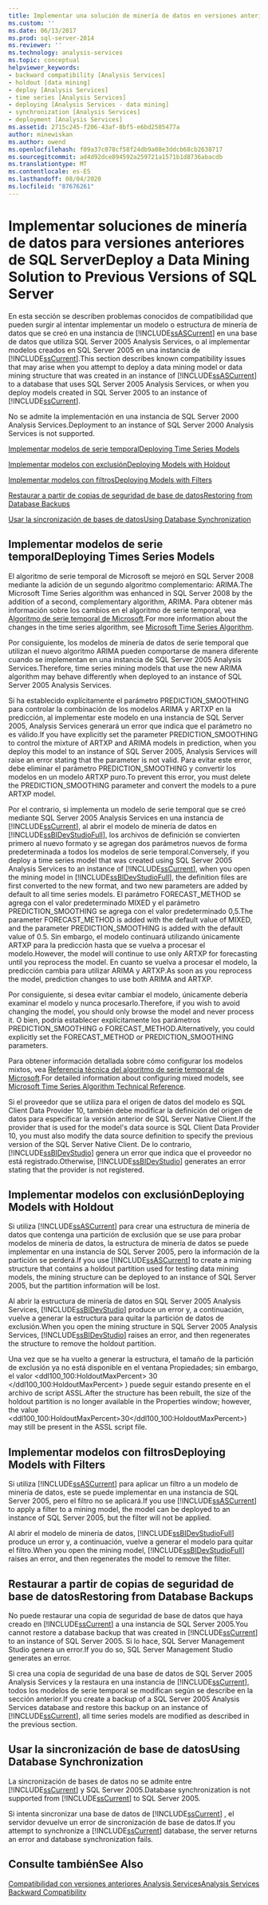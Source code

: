 ```yaml
---
title: Implementar una solución de minería de datos en versiones anteriores de SQL Server | Microsoft Docs
ms.custom: ''
ms.date: 06/13/2017
ms.prod: sql-server-2014
ms.reviewer: ''
ms.technology: analysis-services
ms.topic: conceptual
helpviewer_keywords:
- backward compatibility [Analysis Services]
- holdout [data mining]
- deploy [Analysis Services]
- time series [Analysis Services]
- deploying [Analysis Services - data mining]
- synchronization [Analysis Services]
- deployment [Analysis Services]
ms.assetid: 2715c245-f206-43af-8bf5-e6bd2585477a
author: minewiskan
ms.author: owend
ms.openlocfilehash: f09a37c078cf58f24db9a08e3ddcb68cb2638717
ms.sourcegitcommit: ad4d92dce894592a259721a1571b1d8736abacdb
ms.translationtype: MT
ms.contentlocale: es-ES
ms.lasthandoff: 08/04/2020
ms.locfileid: "87676261"
---
```

# <a name="deploy-a-data-mining-solution-to-previous-versions-of-sql-server"></a><span data-ttu-id="ba925-102">Implementar soluciones de minería de datos para versiones anteriores de SQL Server</span><span class="sxs-lookup"><span data-stu-id="ba925-102">Deploy a Data Mining Solution to Previous Versions of SQL Server</span></span>
  <span data-ttu-id="ba925-103">En esta sección se describen problemas conocidos de compatibilidad que pueden surgir al intentar implementar un modelo o estructura de minería de datos que se creó en una instancia de [!INCLUDE[ssASCurrent](../../includes/ssascurrent-md.md)] en una base de datos que utiliza SQL Server 2005 Analysis Services, o al implementar modelos creados en SQL Server 2005 en una instancia de [!INCLUDE[ssCurrent](../../includes/sscurrent-md.md)].</span><span class="sxs-lookup"><span data-stu-id="ba925-103">This section describes known compatibility issues that may arise when you attempt to deploy a data mining model or data mining structure that was created in an instance of [!INCLUDE[ssASCurrent](../../includes/ssascurrent-md.md)] to a database that uses SQL Server 2005 Analysis Services, or when you deploy models created in SQL Server 2005 to an instance of [!INCLUDE[ssCurrent](../../includes/sscurrent-md.md)].</span></span>  
  
 <span data-ttu-id="ba925-104">No se admite la implementación en una instancia de SQL Server 2000 Analysis Services.</span><span class="sxs-lookup"><span data-stu-id="ba925-104">Deployment to an instance of SQL Server 2000 Analysis Services is not supported.</span></span>  
  
 [<span data-ttu-id="ba925-105">Implementar modelos de serie temporal</span><span class="sxs-lookup"><span data-stu-id="ba925-105">Deploying Time Series Models</span></span>](#bkmk_TimeSeries)  
  
 [<span data-ttu-id="ba925-106">Implementar modelos con exclusión</span><span class="sxs-lookup"><span data-stu-id="ba925-106">Deploying Models with Holdout</span></span>](#bkmk_Holdout)  
  
 [<span data-ttu-id="ba925-107">Implementar modelos con filtros</span><span class="sxs-lookup"><span data-stu-id="ba925-107">Deploying Models with Filters</span></span>](#bkmk_Filter)  
  
 [<span data-ttu-id="ba925-108">Restaurar a partir de copias de seguridad de base de datos</span><span class="sxs-lookup"><span data-stu-id="ba925-108">Restoring from Database Backups</span></span>](#bkmk_Backup)  
  
 [<span data-ttu-id="ba925-109">Usar la sincronización de bases de datos</span><span class="sxs-lookup"><span data-stu-id="ba925-109">Using Database Synchronization</span></span>](#bkmk_Synch)  
  
##  <a name="deploying-times-series-models"></a><a name="bkmk_TimeSeries"></a> <span data-ttu-id="ba925-110">Implementar modelos de serie temporal</span><span class="sxs-lookup"><span data-stu-id="ba925-110">Deploying Times Series Models</span></span>  
 <span data-ttu-id="ba925-111">El algoritmo de serie temporal de Microsoft se mejoró en SQL Server 2008 mediante la adición de un segundo algoritmo complementario: ARIMA.</span><span class="sxs-lookup"><span data-stu-id="ba925-111">The Microsoft Time Series algorithm was enhanced in SQL Server 2008 by the addition of a second, complementary algorithm, ARIMA.</span></span> <span data-ttu-id="ba925-112">Para obtener más información sobre los cambios en el algoritmo de serie temporal, vea [Algoritmo de serie temporal de Microsoft](microsoft-time-series-algorithm.md).</span><span class="sxs-lookup"><span data-stu-id="ba925-112">For more information about the changes in the time series algorithm, see [Microsoft Time Series Algorithm](microsoft-time-series-algorithm.md).</span></span>  
  
 <span data-ttu-id="ba925-113">Por consiguiente, los modelos de minería de datos de serie temporal que utilizan el nuevo algoritmo ARIMA pueden comportarse de manera diferente cuando se implementan en una instancia de SQL Server 2005 Analysis Services.</span><span class="sxs-lookup"><span data-stu-id="ba925-113">Therefore, time series mining models that use the new ARIMA algorithm may behave differently when deployed to an instance of SQL Server 2005 Analysis Services.</span></span>  
  
 <span data-ttu-id="ba925-114">Si ha establecido explícitamente el parámetro PREDICTION_SMOOTHING para controlar la combinación de los modelos ARIMA y ARTXP en la predicción, al implementar este modelo en una instancia de SQL Server 2005, Analysis Services generará un error que indica que el parámetro no es válido.</span><span class="sxs-lookup"><span data-stu-id="ba925-114">If you have explicitly set the parameter PREDICTION_SMOOTHING to control the mixture of ARTXP and ARIMA models in prediction, when you deploy this model to an instance of SQL Server 2005, Analysis Services will raise an error stating that the parameter is not valid.</span></span> <span data-ttu-id="ba925-115">Para evitar este error, debe eliminar el parámetro PREDICTION_SMOOTHING y convertir los modelos en un modelo ARTXP puro.</span><span class="sxs-lookup"><span data-stu-id="ba925-115">To prevent this error, you must delete the PREDICTION_SMOOTHING parameter and convert the models to a pure ARTXP model.</span></span>  
  
 <span data-ttu-id="ba925-116">Por el contrario, si implementa un modelo de serie temporal que se creó mediante SQL Server 2005 Analysis Services en una instancia de [!INCLUDE[ssCurrent](../../includes/sscurrent-md.md)], al abrir el modelo de minería de datos en [!INCLUDE[ssBIDevStudioFull](../../includes/ssbidevstudiofull-md.md)], los archivos de definición se convierten primero al nuevo formato y se agregan dos parámetros nuevos de forma predeterminada a todos los modelos de serie temporal.</span><span class="sxs-lookup"><span data-stu-id="ba925-116">Conversely, if you deploy a time series model that was created using SQL Server 2005 Analysis Services to an instance of [!INCLUDE[ssCurrent](../../includes/sscurrent-md.md)], when you open the mining model in [!INCLUDE[ssBIDevStudioFull](../../includes/ssbidevstudiofull-md.md)], the definition files are first converted to the new format, and two new parameters are added by default to all time series models.</span></span> <span data-ttu-id="ba925-117">El parámetro FORECAST_METHOD se agrega con el valor predeterminado MIXED y el parámetro PREDICTION_SMOOTHING se agrega con el valor predeterminado 0,5.</span><span class="sxs-lookup"><span data-stu-id="ba925-117">The parameter FORECAST_METHOD is added with the default value of MIXED, and the parameter PREDICTION_SMOOTHING is added with the default value of 0.5.</span></span> <span data-ttu-id="ba925-118">Sin embargo, el modelo continuará utilizando únicamente ARTXP para la predicción hasta que se vuelva a procesar el modelo.</span><span class="sxs-lookup"><span data-stu-id="ba925-118">However, the model will continue to use only ARTXP for forecasting until you reprocess the model.</span></span> <span data-ttu-id="ba925-119">En cuanto se vuelva a procesar el modelo, la predicción cambia para utilizar ARIMA y ARTXP.</span><span class="sxs-lookup"><span data-stu-id="ba925-119">As soon as you reprocess the model, prediction changes to use both ARIMA and ARTXP.</span></span>  
  
 <span data-ttu-id="ba925-120">Por consiguiente, si desea evitar cambiar el modelo, únicamente debería examinar el modelo y nunca procesarlo.</span><span class="sxs-lookup"><span data-stu-id="ba925-120">Therefore, if you wish to avoid changing the model, you should only browse the model and never process it.</span></span> <span data-ttu-id="ba925-121">O bien, podría establecer explícitamente los parámetros PREDICTION_SMOOTHING o FORECAST_METHOD.</span><span class="sxs-lookup"><span data-stu-id="ba925-121">Alternatively, you could explicitly set the FORECAST_METHOD or PREDICTION_SMOOTHING parameters.</span></span>  
  
 <span data-ttu-id="ba925-122">Para obtener información detallada sobre cómo configurar los modelos mixtos, vea [Referencia técnica del algoritmo de serie temporal de Microsoft](microsoft-time-series-algorithm-technical-reference.md).</span><span class="sxs-lookup"><span data-stu-id="ba925-122">For detailed information about configuring mixed models, see [Microsoft Time Series Algorithm Technical Reference](microsoft-time-series-algorithm-technical-reference.md).</span></span>  
  
 <span data-ttu-id="ba925-123">Si el proveedor que se utiliza para el origen de datos del modelo es SQL Client Data Provider 10, también debe modificar la definición del origen de datos para especificar la versión anterior de SQL Server Native Client.</span><span class="sxs-lookup"><span data-stu-id="ba925-123">If the provider that is used for the model's data source is SQL Client Data Provider 10, you must also modify the data source definition to specify the previous version of the SQL Server Native Client.</span></span> <span data-ttu-id="ba925-124">De lo contrario, [!INCLUDE[ssBIDevStudio](../../includes/ssbidevstudio-md.md)] genera un error que indica que el proveedor no está registrado.</span><span class="sxs-lookup"><span data-stu-id="ba925-124">Otherwise, [!INCLUDE[ssBIDevStudio](../../includes/ssbidevstudio-md.md)] generates an error stating that the provider is not registered.</span></span>  
  
##  <a name="deploying-models-with-holdout"></a><a name="bkmk_Holdout"></a><span data-ttu-id="ba925-125">Implementar modelos con exclusión</span><span class="sxs-lookup"><span data-stu-id="ba925-125">Deploying Models with Holdout</span></span>  
 <span data-ttu-id="ba925-126">Si utiliza [!INCLUDE[ssASCurrent](../../includes/ssascurrent-md.md)] para crear una estructura de minería de datos que contenga una partición de exclusión que se use para probar modelos de minería de datos, la estructura de minería de datos se puede implementar en una instancia de SQL Server 2005, pero la información de la partición se perderá.</span><span class="sxs-lookup"><span data-stu-id="ba925-126">If you use [!INCLUDE[ssASCurrent](../../includes/ssascurrent-md.md)] to create a mining structure that contains a holdout partition used for testing data mining models, the mining structure can be deployed to an instance of SQL Server 2005, but the partition information will be lost.</span></span>  
  
 <span data-ttu-id="ba925-127">Al abrir la estructura de minería de datos en SQL Server 2005 Analysis Services, [!INCLUDE[ssBIDevStudio](../../includes/ssbidevstudio-md.md)] produce un error y, a continuación, vuelve a generar la estructura para quitar la partición de datos de exclusión.</span><span class="sxs-lookup"><span data-stu-id="ba925-127">When you open the mining structure in SQL Server 2005 Analysis Services, [!INCLUDE[ssBIDevStudio](../../includes/ssbidevstudio-md.md)] raises an error, and then regenerates the structure to remove the holdout partition.</span></span>  
  
 <span data-ttu-id="ba925-128">Una vez que se ha vuelto a generar la estructura, el tamaño de la partición de exclusión ya no está disponible en el ventana Propiedades; sin embargo, el valor \<ddl100_100:HoldoutMaxPercent> 30 \</ddl100_100:HoldoutMaxPercent> ) puede seguir estando presente en el archivo de script ASSL.</span><span class="sxs-lookup"><span data-stu-id="ba925-128">After the structure has been rebuilt, the size of the holdout partition is no longer available in the Properties window; however, the value \<ddl100_100:HoldoutMaxPercent>30\</ddl100_100:HoldoutMaxPercent>) may still be present in the ASSL script file.</span></span>  
  
##  <a name="deploying-models-with-filters"></a><a name="bkmk_Filter"></a><span data-ttu-id="ba925-129">Implementar modelos con filtros</span><span class="sxs-lookup"><span data-stu-id="ba925-129">Deploying Models with Filters</span></span>  
 <span data-ttu-id="ba925-130">Si utiliza [!INCLUDE[ssASCurrent](../../includes/ssascurrent-md.md)] para aplicar un filtro a un modelo de minería de datos, este se puede implementar en una instancia de SQL Server 2005, pero el filtro no se aplicará.</span><span class="sxs-lookup"><span data-stu-id="ba925-130">If you use [!INCLUDE[ssASCurrent](../../includes/ssascurrent-md.md)] to apply a filter to a mining model, the model can be deployed to an instance of SQL Server 2005, but the filter will not be applied.</span></span>  
  
 <span data-ttu-id="ba925-131">Al abrir el modelo de minería de datos, [!INCLUDE[ssBIDevStudioFull](../../includes/ssbidevstudiofull-md.md)] produce un error y, a continuación, vuelve a generar el modelo para quitar el filtro.</span><span class="sxs-lookup"><span data-stu-id="ba925-131">When you open the mining model, [!INCLUDE[ssBIDevStudioFull](../../includes/ssbidevstudiofull-md.md)] raises an error, and then regenerates the model to remove the filter.</span></span>  
  
##  <a name="restoring-from-database-backups"></a><a name="bkmk_Backup"></a> <span data-ttu-id="ba925-132">Restaurar a partir de copias de seguridad de base de datos</span><span class="sxs-lookup"><span data-stu-id="ba925-132">Restoring from Database Backups</span></span>  
 <span data-ttu-id="ba925-133">No puede restaurar una copia de seguridad de base de datos que haya creado en [!INCLUDE[ssCurrent](../../includes/sscurrent-md.md)] a una instancia de SQL Server 2005.</span><span class="sxs-lookup"><span data-stu-id="ba925-133">You cannot restore a database backup that was created in [!INCLUDE[ssCurrent](../../includes/sscurrent-md.md)] to an instance of SQL Server 2005.</span></span> <span data-ttu-id="ba925-134">Si lo hace, SQL Server Management Studio genera un error.</span><span class="sxs-lookup"><span data-stu-id="ba925-134">If you do so, SQL Server Management Studio generates an error.</span></span>  
  
 <span data-ttu-id="ba925-135">Si crea una copia de seguridad de una base de datos de SQL Server 2005 Analysis Services y la restaura en una instancia de [!INCLUDE[ssCurrent](../../includes/sscurrent-md.md)], todos los modelos de serie temporal se modifican según se describe en la sección anterior.</span><span class="sxs-lookup"><span data-stu-id="ba925-135">If you create a backup of a SQL Server 2005 Analysis Services database and restore this backup on an instance of [!INCLUDE[ssCurrent](../../includes/sscurrent-md.md)], all time series models are modified as described in the previous section.</span></span>  
  
##  <a name="using-database-synchronization"></a><a name="bkmk_Synch"></a><span data-ttu-id="ba925-136">Usar la sincronización de base de datos</span><span class="sxs-lookup"><span data-stu-id="ba925-136">Using Database Synchronization</span></span>  
 <span data-ttu-id="ba925-137">La sincronización de bases de datos no se admite entre [!INCLUDE[ssCurrent](../../includes/sscurrent-md.md)] y SQL Server 2005.</span><span class="sxs-lookup"><span data-stu-id="ba925-137">Database synchronization is not supported from [!INCLUDE[ssCurrent](../../includes/sscurrent-md.md)] to SQL Server 2005.</span></span>  
  
 <span data-ttu-id="ba925-138">Si intenta sincronizar una base de datos de [!INCLUDE[ssCurrent](../../includes/sscurrent-md.md)] , el servidor devuelve un error de sincronización de base de datos.</span><span class="sxs-lookup"><span data-stu-id="ba925-138">If you attempt to synchronize a [!INCLUDE[ssCurrent](../../includes/sscurrent-md.md)] database, the server returns an error and database synchronization fails.</span></span>  
  
## <a name="see-also"></a><span data-ttu-id="ba925-139">Consulte también</span><span class="sxs-lookup"><span data-stu-id="ba925-139">See Also</span></span>  
 [<span data-ttu-id="ba925-140">Compatibilidad con versiones anteriores Analysis Services</span><span class="sxs-lookup"><span data-stu-id="ba925-140">Analysis Services Backward Compatibility</span></span>](../analysis-services-backward-compatibility.md)  
  
  
